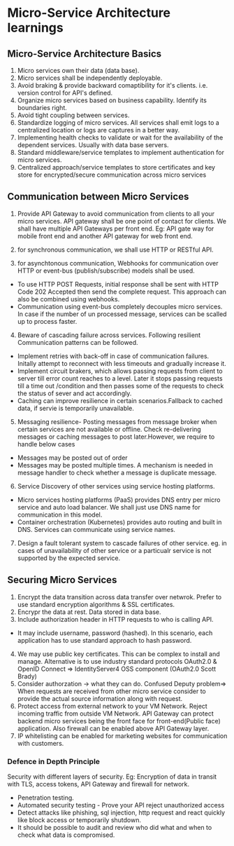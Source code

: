 # Micro-Service Architecture learnings

## Micro-Service Architecture Basics

1. Micro services own their data (data base).
2. Micro services shall be independently deployable.
3. Avoid braking & provide backward comaptibility for it's clients. i.e. version control for API's defined.
4. Organize micro services based on business capability. Identify its boundaries right.
5. Avoid tight coupling between services. 
6. Standardize logging of micro services. All services shall emit logs to a centralized location or logs are captures in a better way.
7. Implementing health checks to validate or wait for the availability of the dependent services. Usually with data base servers.
8. Standard middleware/service templates to implement authentication for micro services.
9. Centralized approach/service templates to store certificates and key store for encrypted/secure communication across micro services

## Communication between Micro Services

 1. Provide API Gateway to avoid communication from clients to all your micro services. API gateway shall be one point of contact for clients. We shall have multiple API Gateways per front end. Eg: API gate way for mobile front end and another API gateway for web front end.
 
 2. for synchronous communication, we shall use HTTP or RESTful API.
 
 3. for asynchtonous communication, Webhooks for communication over HTTP or event-bus (publish/subscribe) models shall be used.
 - To use HTTP POST Requests, initial response shall be sent with HTTP Code 202 Accepted then send the complete request. This approach can also be combined using webhooks.
 - Communication using event-bus completely decouples micro services. In case if the number of un processed message, services can be scalled up to process faster.
 
 4. Beware of cascading failure across services. Following resilient Communication patterns can be followed.
 - Implement retries with back-off in case of communication failures. Initally attempt to reconnect with less timeouts and gradually increase it.
 - Implement circuit brakers, which allows passing requests from client to server till error count reaches to a level. Later it stops passing requests till a time out /condition and then passes some of the requests to check the status of sever and act accordingly.
 - Caching can improve resilience in certain scenarios.Fallback to cached data, if servie is temporarily unavailable.
 
 5. Messaging resilience- Posting messages from message broker when certain services are not available or offline. 
 Check re-delivering messages or caching messages to post later.However, we require to handle below cases
 - Messages may be posted out of order
 - Messages may be posted multiple times. A mechanism is needed in message handler to check whether a message is duplicate message.
 
 6. Service Discovery of other services using service hosting platforms.
  - Micro services hosting platforms (PaaS) provides DNS entry per micro service and auto load balancer. We shall just use DNS name for communication in this model.
  - Container orchestration (Kubernetes) provides auto routing and built in DNS. Services can communicate using service names.
  
  7. Design a fault tolerant system to cascade failures of other service. eg. in cases of unavailability of other service or a particualr service is not supported by the expected service.
  
  ## Securing Micro Services
  1. Encrypt the data transition across data transfer over netwrok. Prefer to use standard encryption algorithms & SSL certificates.
  2. Encrypr the data at rest. Data stored in data base.
  3. Include authorization header in HTTP requests to who is calling API. 
  - It may include username, password (hashed). In this scenario, each application has to use standard approach to hash password.
  4. We may use public key certificates. This can be complex to install and manage.
  Alternative is to use industry standard protocols OAuth2.0 & OpenID Connect => IdentityServer4 OSS component (OAuth2.0 Scott Brady)
  5. Consider authorzation -> what they can do.
  Confused Deputy problem=> When requests are received from other micro service consider to provide the actual source information along with request.
  6. Protect access from external network to your VM Network. Reject incoming traffic from outside VM Network.
  API Gateway can protect backend micro services being the front face for front-end(Public face) application. Also firewall can be enabled above API Gateway layer.
  7. IP whitelisting can be enabled for marketing websites for communication with customers.
  
  ### Defence in Depth Principle
  
  Security with different layers of security. Eg: Encryption of data in transit with TLS, access tokens, API Gateway and firewall for network.
  
  - Penetration testing.
  - Automated security testing - Prove your API reject unauthorized access
  - Detect attacks like phishing, sql injection, http request and react quickly like block access or temporarily shutdown.
  - It should be possible to audit and review who did what and when to check what data is compromised.
